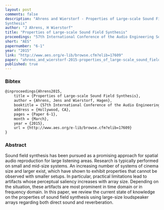 ```yaml
---
layout: post
comments: false
description: "Ahrens and Wierstorf - Properties of Large-scale Sound Field
Synthesis"
author: "J Ahrens, H Wierstorf"
title: "Properties of Large-scale Sound Field Synthesis"
proceedings: "57th International Conference of the Audio Engineering Society"
short: "AES"
papernumber: "6-1"
year: "2015"
link: "http://www.aes.org/e-lib/browse.cfm?elib=17609"
paper: "ahrens_and_wierstorf-2015-properties_of_large-scale_sound_field_synthesis.pdf"
published: true
---
```


### Bibtex

```latex
@inproceedings{Ahrens2015,
  	title = {Properties of Large-scale Sound Field Synthesis},
    author = {Ahrens, Jens and Wierstorf, Hagen},
    booktitle = {57th International Conference of the Audio Engineering Society},
    address = {Hollywood, CA},
    pages = {Paper 6-1},
    month = {March},
    year = {2015},
    url = {http://www.aes.org/e-lib/browse.cfm?elib=17609}
}
```

### Abstract

Sound field synthesis has been pursued as a promising approach for spatial audio
reproduction for large listening areas. Research is typically performed on small
and mid-size systems.  An increasing number of systems of cinema size and larger
exist, which have shown to exhibit properties that cannot be observed with
smaller setups. In particular, practical limitations lead to artifacts whose
perceptual saliency increases with array size. Depending on the situation, these
artifacts are most prominent in time domain or in frequency domain. In this
paper, we review the current state of knowledge on the properties of sound field
synthesis using large-size loudspeaker arrays regarding both direct sound and
reverberation.

